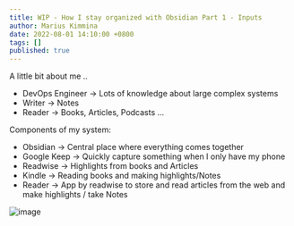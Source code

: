```yaml
---
title: WIP - How I stay organized with Obsidian Part 1 - Inputs
author: Marius Kimmina
date: 2022-08-01 14:10:00 +0800
tags: []
published: true
---
```


A little bit about me ..

* DevOps Engineer -> Lots of knowledge about large complex systems
* Writer -> Notes
* Reader -> Books, Articles, Podcasts ...

Components of my system:

* Obsidian -> Central place where everything comes together
* Google Keep -> Quickly capture something when I only have my phone
* Readwise -> Highlights from books and Articles
* Kindle -> Reading books and making highlights/Notes
* Reader -> App by readwise to store and read articles from the web and make highlights / take Notes


![image](/blog/organize/organize-1.png "Let's Encrypt")
